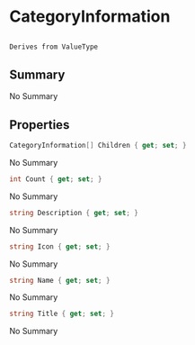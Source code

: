 # CategoryInformation

## 
```c#
Derives from ValueType
```

## Summary

No Summary
## Properties

```c#
CategoryInformation[] Children { get; set; } 
```
No Summary
```c#
int Count { get; set; } 
```
No Summary
```c#
string Description { get; set; } 
```
No Summary
```c#
string Icon { get; set; } 
```
No Summary
```c#
string Name { get; set; } 
```
No Summary
```c#
string Title { get; set; } 
```
No Summary
